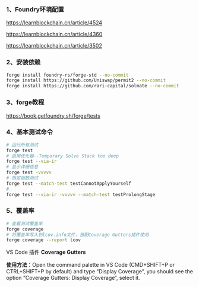 ### 1、Foundry环境配置

https://learnblockchain.cn/article/4524

https://learnblockchain.cn/article/4360

https://learnblockchain.cn/article/3502

### 2、安装依赖
```bash
forge install foundry-rs/forge-std --no-commit
forge install https://github.com/Uniswap/permit2 --no-commit
forge install https://github.com/rari-capital/solmate --no-commit
```
### 3、forge教程 

https://book.getfoundry.sh/forge/tests

### 4、基本测试命令
```bash
# 运行所有测试
forge test
# 启用优化器--Temporary Solve Stack too deep
forge test --via-ir
# 显示详细信息
forge test -vvvvv
# 指定函数测试
forge test --match-test testCannotApplyYourself
#
forge test --via-ir -vvvvv --match-test testProlongStage
```
### 5、覆盖率
```bash
# 查看测试覆盖率
forge coverage
# 将覆盖率写入到lcov.info文件，搭配Coverage Gutters插件使用
forge coverage --report lcov
```
VS Code 插件 **Coverage Gutters**

**使用方法**：Open the command palette in VS Code (CMD+SHIFT+P or CTRL+SHIFT+P by default) and type “Display Coverage”, you should see the option “Coverage Gutters: Display Coverage“, select it.

